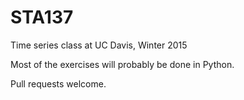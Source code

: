 # STA137

Time series class at UC Davis, Winter 2015

Most of the exercises will probably be done in Python.

Pull requests welcome.
